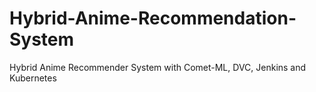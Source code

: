 # Hybrid-Anime-Recommendation-System
Hybrid Anime Recommender System with Comet-ML, DVC, Jenkins and Kubernetes 
